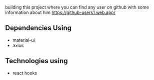 
building this project where you can find any user on github with some information about him
https://github-users1.web.app/

## Dependencies Using
- material-ui
- axios
## Technologies using
- react hooks 

